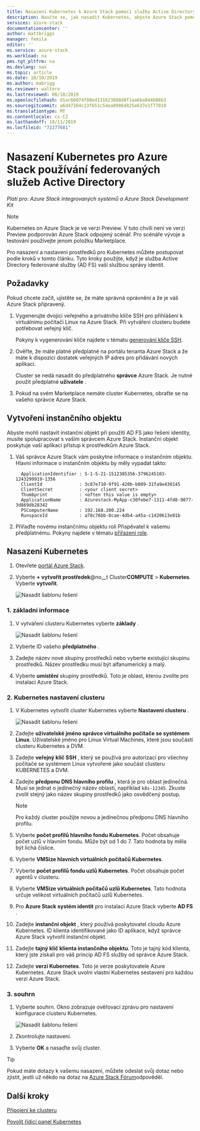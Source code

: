 ```yaml
---
title: Nasazení Kubernetes k Azure Stack pomocí služby Active Directory federovaných služeb (AD FS) | Microsoft Docs
description: Naučte se, jak nasadit Kubernetes, abyste Azure Stack pomocí služby Active Directory federované služby (AD FS).
services: azure-stack
documentationcenter: ''
author: mattbriggs
manager: femila
editor: ''
ms.service: azure-stack
ms.workload: na
pms.tgt_pltfrm: na
ms.devlang: nav
ms.topic: article
ms.date: 10/10/2019
ms.author: mabrigg
ms.reviewer: waltero
ms.lastreviewed: 06/18/2019
ms.openlocfilehash: d1ac66074f88ed131623888d8f1aa6ba044686b3
ms.sourcegitcommit: a6d47164c13f651c54ea0986d825e637e1f77018
ms.translationtype: MT
ms.contentlocale: cs-CZ
ms.lasthandoff: 10/11/2019
ms.locfileid: "72277681"
---
```

# <a name="deploy-kubernetes-to-azure-stack-using-active-directory-federated-services"></a>Nasazení Kubernetes pro Azure Stack používání federovaných služeb Active Directory

*Platí pro: Azure Stack integrovaných systémů a Azure Stack Development Kit*

> [!Note]  
> Kubernetes on Azure Stack je ve verzi Preview. V tuto chvíli není ve verzi Preview podporován Azure Stack odpojený scénář. Pro scénáře vývoje a testování používejte jenom položku Marketplace.

Pro nasazení a nastavení prostředků pro Kubernetes můžete postupovat podle kroků v tomto článku. Tyto kroky použijte, když je služba Active Directory federované služby (AD FS) vaší službou správy identit.

## <a name="prerequisites"></a>Požadavky 

Pokud chcete začít, ujistěte se, že máte správná oprávnění a že je váš Azure Stack připravený.

1. Vygenerujte dvojici veřejného a privátního klíče SSH pro přihlášení k virtuálnímu počítači Linux na Azure Stack. Při vytváření clusteru budete potřebovat veřejný klíč.

    Pokyny k vygenerování klíče najdete v tématu [generování klíče SSH](azure-stack-dev-start-howto-ssh-public-key.md).

1. Ověřte, že máte platné předplatné na portálu tenanta Azure Stack a že máte k dispozici dostatek veřejných IP adres pro přidávání nových aplikací.

    Cluster se nedá nasadit do předplatného **správce** Azure Stack. Je nutné použít předplatné **uživatele** . 

1. Pokud na svém Marketplace nemáte cluster Kubernetes, obraťte se na vašeho správce Azure Stack.

## <a name="create-a-service-principal"></a>Vytvoření instančního objektu

Abyste mohli nastavit instanční objekt při použití AD FS jako řešení identity, musíte spolupracovat s vaším správcem Azure Stack. Instanční objekt poskytuje vaší aplikaci přístup k prostředkům Azure Stack.

1. Váš správce Azure Stack vám poskytne informace o instančním objektu. Hlavní informace o instančním objektu by měly vypadat takto:

     ```Text  
       ApplicationIdentifier : S-1-5-21-1512385356-3796245103-1243299919-1356
       ClientId              : 3c87e710-9f91-420b-b009-31fa9e430145
       ClientSecret          : <your client secret>
       Thumbprint            : <often this value is empty>
       ApplicationName       : Azurestack-MyApp-c30febe7-1311-4fd8-9077-3d869db28342
       PSComputerName        : 192.168.200.224
       RunspaceId            : a78c76bb-8cae-4db4-a45a-c1420613e01b
     ```

2. Přiřaďte novému instančnímu objektu roli Přispěvatel k vašemu předplatnému. Pokyny najdete v tématu [přiřazení role](../operator/azure-stack-add-users-adfs.md).

## <a name="deploy-kubernetes"></a>Nasazení Kubernetes

1. Otevřete [portál Azure Stack](https://portal.local.azurestack.external).

1. Vyberte **+ vytvořit prostředek**@no__t Cluster**COMPUTE** > **Kubernetes**. Vyberte **vytvořit**.

    ![Nasadit šablonu řešení](media/azure-stack-solution-template-kubernetes-deploy/01_kub_market_item.png)

### <a name="1-basics"></a>1. základní informace

1. V vytváření clusteru Kubernetes vyberte **základy** .

    ![Nasadit šablonu řešení](media/azure-stack-solution-template-kubernetes-deploy/02_kub_config_basic.png)

1. Vyberte ID vašeho **předplatného** .

1. Zadejte název nové skupiny prostředků nebo vyberte existující skupinu prostředků. Název prostředku musí být alfanumerický a malý.

1. Vyberte **umístění** skupiny prostředků. Toto je oblast, kterou zvolíte pro instalaci Azure Stack.

### <a name="2-kubernetes-cluster-settings"></a>2. Kubernetes nastavení clusteru

1. V Kubernetes vytvořit cluster Kubernetes vyberte **Nastavení clusteru** .

    ![Nasadit šablonu řešení](media/azure-stack-solution-template-kubernetes-deploy/03_kub_config_settings-adfs.png)

1. Zadejte **uživatelské jméno správce virtuálního počítače se systémem Linux**. Uživatelské jméno pro Linux Virtual Machines, které jsou součástí clusteru Kubernetes a DVM.

1. Zadejte **veřejný klíč SSH** , který se používá pro autorizaci pro všechny počítače se systémem Linux vytvořené jako součást clusteru KUBERNETES a DVM.

1. Zadejte **předponu DNS hlavního profilu** , která je pro oblast jedinečná. Musí se jednat o jedinečný název oblasti, například `k8s-12345`. Zkuste zvolit stejný jako název skupiny prostředků jako osvědčený postup.

    > [!Note]  
    > Pro každý cluster použijte novou a jedinečnou předponu DNS hlavního profilu.

1. Vyberte **počet profilů hlavního fondu Kubernetes**. Počet obsahuje počet uzlů v hlavním fondu. Může být od 1 do 7. Tato hodnota by měla být lichá číslice.

1. Vyberte **VMSize hlavních virtuálních počítačů Kubernetes**.

1. Vyberte **počet profilů fondu uzlů Kubernetes**. Počet obsahuje počet agentů v clusteru. 

1. Vyberte **VMSize virtuálních počítačů uzlů Kubernetes**. Tato hodnota určuje velikost virtuálních počítačů uzlů Kubernetes. 

1. Pro **Azure Stack systém identit** pro instalaci Azure Stack vyberte **AD FS** .

1. Zadejte **instanční objekt** , který používá poskytovatel cloudu Azure Kubernetes. ID klienta identifikované jako ID aplikace, když správce Azure Stack vytvořil instanční objekt.

1. Zadejte **tajný klíč klienta instančního objektu**. Toto je tajný kód klienta, který jste získali pro váš princip AD FS služby od správce Azure Stack.

1. Zadejte **verzi Kubernetes**. Toto je verze poskytovatele Azure Kubernetes. Azure Stack uvolní vlastní Kubernetes sestavení pro každou verzi Azure Stack.

### <a name="3-summary"></a>3. souhrn

1. Vyberte souhrn. Okno zobrazuje ověřovací zprávu pro nastavení konfigurace clusteru Kubernetes.

    ![Nasadit šablonu řešení](media/azure-stack-solution-template-kubernetes-deploy/04_preview.png)

2. Zkontrolujte nastavení.

3. Vyberte **OK** a nasaďte svůj cluster.

> [!TIP]  
>  Pokud máte dotazy k vašemu nasazení, můžete odeslat svůj dotaz nebo zjistit, jestli už někdo na dotaz na [Azure Stack Fórum](https://social.msdn.microsoft.com/Forums/azure/home?forum=azurestack)odpověděl. 

## <a name="next-steps"></a>Další kroky

[Připojení ke clusteru](azure-stack-solution-template-kubernetes-deploy.md#connect-to-your-cluster)

[Povolit řídicí panel Kubernetes](azure-stack-solution-template-kubernetes-dashboard.md)
